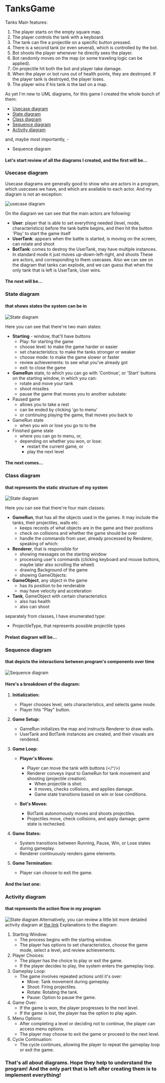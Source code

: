 # TanksGame
Tanks
Main features:
1. The player starts on the empty square map.
2. The player controls the tank with a keyboard.
3. The tank can fire a projectile on a specific button pressed.
4. There is a second tank (or even several), which is controlled by the bot.
5. Bot shoots the player whenever he directly sees the player.
6. Bot randomly moves on the map (or some traveling logic can be applied).
7. On projectile hit both the bot and player take damage.
8. When the player or bot runs out of health points, they are destroyed. If the player tank is destroyed, the player loses.
9. The player wins if his tank is the last on a map.

As yet I'm new to UML diagrams, for this game I created the whole bunch of them:
- [Usecase diagram](https://github.com/LevkoBe/TanksGame/blob/master/README.md#usecase-diagram)
- [State diagram](https://github.com/LevkoBe/TanksGame/blob/master/README.md#state-diagram)
- [Class diagram](https://github.com/LevkoBe/TanksGame/blob/master/README.md#class-diagram)
- [Sequence diagram](https://github.com/LevkoBe/TanksGame/blob/master/README.md#sequence-diagram)
- [Activity diagram](https://github.com/LevkoBe/TanksGame/blob/master/README.md#activity-diagram)

and, maybe most importantly, -
- Sequence diagram

#### Let's start review of all the diagrams I created, and the first will be...
### Usecase diagram
Usecase diagrams are generally good to show who are actors in a program, which usecases we have, and which are available to each actor. And my diagram is not an exception:

![usecase diagram](https://res.cloudinary.com/dbkotg0js/image/upload/v1701681555/github/tank_games/UCD_2_rfmkwe.svg)

On the diagram we can see that the main actors are following:
- **User**: player that is able to set everything needed (level, mode, characteristics) before the tank battle begins, and then hit the button 'Play' to start the game itself
- **UserTank**: appears when the battle is started, is moving on the screen, can rotate and shoot
- **BotTank**: comes to destroy the UserTank, may have multiple instances. In standard mode it just moves up-down-left-right, and shoots
These are actors, and corresponding to them usecases. Also we can see on the diagram that tanks can explode, and we can guess that when the only tank that is left is UserTank, User wins.

#### The next will be...
### State diagram
#### that shows states the system can be in

![State diagram](https://res.cloudinary.com/dbkotg0js/image/upload/v1701681432/github/tank_games/StD_4_vnanvf.svg)

Here you can see that there're two main states:
- **Starting** - window, that'll have buttons
    - Play: for starting the game
    - choose level: to make the game harder or easier
    - set characteristics: to make the tanks stronger or weaker
    - choose mode: to make the game slower or faster
    - review achievements: to see what you've already got
    - exit: to close the game
- **GameRun** state, to which you can go with 'Continue', or 'Start' buttons on the starting window, in which you can:
    - rotate and move your tank
    - shoot missiles
    - pause the game that moves you to another substate:
- Paused game
    - allows you to take a rest
    - can be ended by clicking 'go to menu'
    - or continuing playing the game, that moves you back to
- GameRun state
    - when you win or lose you go to to the
- Finished game state
    - where you can go to menu, or,
    - depending on whether you won, or lose:
        - restart the current game, or
        - play the next level


#### The next comes...
### Class diagram
#### that represents the static structure of my system

![State diagram](https://res.cloudinary.com/dbkotg0js/image/upload/v1701687679/github/tank_games/CD_3_r5cohu.svg)

Here you can see that there're four main classes:
- **GameRun**, that has all the objects used in the games. It may include the tanks, their projectiles, walls etc.
  - keeps records of what objects are in the game and their positions
  - check on collisions and whether the game should be over
  - handle the commands from user, already processed by Renderer, speaking of which:
- **Renderer**, that is responsible for
  - showing messages on the starting window
  - processing user's commands (clicking keyboard and mouse buttons, maybe later also scrolling the wheel)
  - drawing Background of the game
  - showing GameObjects:
- **GameObject**, any object in the game
  - has its position to be renderable
  - may have velocity and acceleration
- **Tank**, GameObject with certain characteristics
  - also has health
  - also can shoot
 
separately from classes, I have enumerated type:
- ProjectileType, that represents possible projectile types


#### Prelast diagram will be...
### Sequence diagram
#### that depicts the interactions between program's components over time
![Sequence diagram](https://res.cloudinary.com/dbkotg0js/image/upload/v1701690137/github/tank_games/SeD_1_fbvewq.svg)
#### Here's a breakdown of the diagram:

1. **Initialization:**
   - Player chooses level, sets characteristics, and selects game mode.
   - Player hits "Play" button.

2. **Game Setup:**
   - GameRun initializes the map and instructs Renderer to draw walls.
   - UserTank and BotTank instances are created, and their visuals are rendered.

3. **Game Loop:**
   - **Player's Moves:**
     - Player can move the tank with buttons (</^/>)
     - Renderer conveys input to GameRun for tank movement and shooting (projectile creation).
         - When projectile is shot:
         - it moves, checks collisions, and applies damage.
         - Game state transitions based on win or lose conditions.

   - **Bot's Moves:**
     - BotTank autonomously moves and shoots projectiles.
     - Projectiles move, check collisions, and apply damage; game state is rechecked.

4. **Game States:**
   - System transitions between Running, Pause, Win, or Lose states during gameplay.
   - Renderer continuously renders game elements.

5. **Game Termination:**
   - Player can choose to exit the game.  

#### And the last one:
### Activity diagram
#### that represents the action flow in my program

![State diagram](https://res.cloudinary.com/dbkotg0js/image/upload/v1701693395/github/tank_games/ActivityD_1_tjlam0.svg)
Alternatively, you can review a little bit more detailed activity diagram at [the link](https://res.cloudinary.com/dbkotg0js/image/upload/v1701677750/github/tank_games/ActionD_1_wujkwv.svg)
Explanations to the diagram:

1. Starting Window:
    - The process begins with the starting window.
    - The player has options to set characteristics, choose the game mode, select a level, and review achievements.
2. Player Choices:
    - The player has the choice to play or exit the game.
    - If the player decides to play, the system enters the gameplay loop.
3. Gameplay Loop:
    - The game involves repeated actions until it's over:
        - Move: Tank movement during gameplay.
        - Shoot: Firing projectiles.
        - Rotate: Rotating the tank.
        - Pause: Option to pause the game.
4. Game Over:
    - If the game is won, the player progresses to the next level.
    - If the game is lost, the player has the option to play again.
5. Menu Options:
    - After completing a level or deciding not to continue, the player can access menu options.
    - The player may choose to exit the game or proceed to the next level.
6. Cycle Continuation:
    - The cycle continues, allowing the player to repeat the gameplay loop or exit the game.

  ### That's all about diagrams. Hope they help to understand the program! And the only part that is left after creating them is to implement everything!

